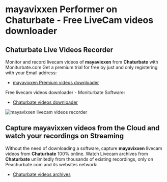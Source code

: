 # mayavixxen Performer on Chaturbate - Free LiveCam videos downloader

## Chaturbate Live Videos Recorder

Monitor and record livecam videos of **mayavixxen** from **Chaturbate** with Moniturbate.com
Get a premium trial for free by just and only registering with your Email address:
* [mayavixxen Premium videos downloader](https://moniturbate.com/request-demo-licence-key.html)

Free livecam videos downloader - Moniturbate Software:
* [Chaturbate videos downloader](https://moniturbate.com/moniturbate-download-software.html)

![mayavixxen livecam videos recorder](https://peachurnet.com/templates/moniturbate-software.png)


## Capture mayavixxen videos from the Cloud and watch your recordings on Streaming

Without the need of downloading a software, capture **mayavixxen** livecam videos from **Chaturbate** 100% online.
Watch Livecam archives from **Chaturbate** unlimitedly from thousands of existing recordings, only on Peachurbate.com and its websites network:
* [Chaturbate videos archives](https://peachurnet.com/)